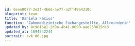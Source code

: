 ```yaml
---
id: 6eee8077-3e2f-4b6d-ae7f-a2ff49a4310c
blueprint: team
title: 'Daniela Facius'
function: 'Zahnmedizinische Fachangestellte, Allrounderin'
updated_by: 8c9816a1-2d9a-4b41-8090-aae253815de3
updated_at: 1694542244
portrait: zvk_06.jpg
---
```

